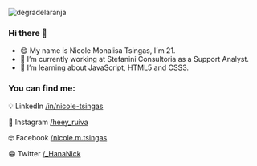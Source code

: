 ![degradelaranja](https://user-images.githubusercontent.com/69013055/102911391-ba672780-445a-11eb-83ed-cf7b44ba8def.jpg)

### Hi there 👋

- 😄 My name is Nicole Monalisa Tsingas, I´m 21.
- 🔭 I’m currently working at Stefanini Consultoria as a Support Analyst. 
- 🌱 I’m  learning about JavaScript, HTML5 and CSS3.

### You can find me:

&#x1F4A1; LinkedIn  <a href="https://www.linkedin.com/in/nicole-tsingas-2079b218b/" target="_blank" rel="external"> /in/nicole-tsingas </a>

&#x1F4F8; Instagram <a href="https://www.instagram.com/heey_ruiva/" target="_blank" rel="external">/heey_ruiva</a>

&#x1F913; Facebook <a href="https://www.facebook.com/nicole.m.hyuga/" target="_blank" rel="external">/nicole.m.tsingas</a>

&#x1F601; Twitter <a href="https://twitter.com/_HanaNick" target="_blank" rel="external">/_HanaNick</a>
